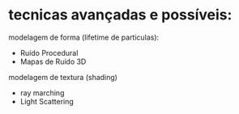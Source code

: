 # tecnicas avançadas e possíveis:
modelagem de forma (lifetime de particulas):
- Ruído Procedural
- Mapas de Ruído 3D

modelagem de textura (shading)
- ray marching
- Light Scattering 
